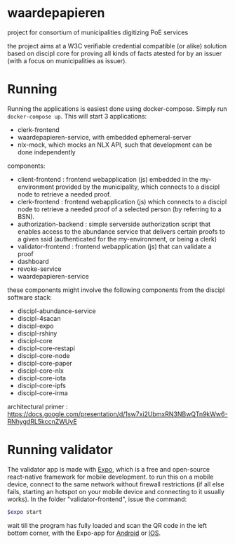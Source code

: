 # waardepapieren

project for consortium of municipalities digitizing PoE services

the project aims at a W3C verifiable credential compatible (or alike) solution based on discipl core for proving all kinds of facts atested for by an issuer (with a focus on municipalities as issuer).

# Running

Running the applications is easiest done using docker-compose. Simply run `docker-compose up`.
This will start 3 applications:

- clerk-frontend
- waardepapieren-service, with embedded ephemeral-server
- nlx-mock, which mocks an NLX API, such that development can be done independently

components:

- client-frontend : frontend webapplication (js) embedded in the my-environment provided by the municipality, which connects to a discipl node to retrieve a needed proof.
- clerk-frontend : frontend webapplication (js) which connects to a discipl node to retrieve a needed proof of a selected person (by referring to a BSN).
- authorization-backend : simple serverside authorization script that enables access to the abundance service that delivers certain proofs to a given ssid (authenticated for the my-environment, or being a clerk)
- validator-frontend : frontend webapplication (js) that can validate a proof
- dashboard
- revoke-service
- waardepapieren-service

these components might involve the following components from the discipl software stack:

- discipl-abundance-service
- discipl-4sacan
- discipl-expo
- discipl-rshiny
- discipl-core
- discipl-core-restapi
- discipl-core-node
- discipl-core-paper
- discipl-core-nlx
- discipl-core-iota
- discipl-core-ipfs
- discipl-core-irma

architectural primer : https://docs.google.com/presentation/d/1sw7xi2UbmxRN3NBwQTn9kWw6-RNhygdRL5kccnZWUyE

# Running validator
The validator app is made with [Expo](https://expo.io/), which is a free and open-source react-native framework for mobile development. to run this on a mobile device, connect to the same network without firewall restrictions (if all else fails, starting an hotspot on your mobile device and connecting to it usually works). In the folder "validator-frontend", issue the command:
```bash
$expo start
```
wait till the program has fully loaded and scan the QR code in the left bottom corner, with the Expo-app for [Android](https://play.google.com/store/apps/details?id=host.exp.exponent) or [IOS](https://itunes.apple.com/us/app/expo-client/).
